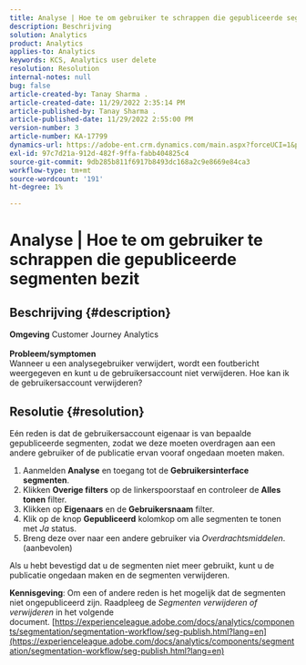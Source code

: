 ```yaml
---
title: Analyse | Hoe te om gebruiker te schrappen die gepubliceerde segmenten bezit
description: Beschrijving
solution: Analytics
product: Analytics
applies-to: Analytics
keywords: KCS, Analytics user delete
resolution: Resolution
internal-notes: null
bug: false
article-created-by: Tanay Sharma .
article-created-date: 11/29/2022 2:35:14 PM
article-published-by: Tanay Sharma .
article-published-date: 11/29/2022 2:55:00 PM
version-number: 3
article-number: KA-17799
dynamics-url: https://adobe-ent.crm.dynamics.com/main.aspx?forceUCI=1&pagetype=entityrecord&etn=knowledgearticle&id=1db12f03-f36f-ed11-9562-6045bd006239
exl-id: 97c7d21a-912d-482f-9ffa-fabb404825c4
source-git-commit: 9db285b811f6917b8493dc168a2c9e8669e84ca3
workflow-type: tm+mt
source-wordcount: '191'
ht-degree: 1%

---
```


# Analyse | Hoe te om gebruiker te schrappen die gepubliceerde segmenten bezit

## Beschrijving {#description}

<b>Omgeving</b>
Customer Journey Analytics
<br> <br><b>Probleem/symptomen</b><br>Wanneer u een analysegebruiker verwijdert, wordt een foutbericht weergegeven en kunt u de gebruikersaccount niet verwijderen. Hoe kan ik de gebruikersaccount verwijderen?<br>

## Resolutie {#resolution}




Eén reden is dat de gebruikersaccount eigenaar is van bepaalde gepubliceerde segmenten, zodat we deze moeten overdragen aan een andere gebruiker of de publicatie ervan vooraf ongedaan moeten maken.

1. Aanmelden <b>Analyse</b> en toegang tot de <b>Gebruikersinterface segmenten</b>.
2. Klikken <b>Overige filters</b> op de linkerspoorstaaf en controleer de <b>Alles tonen</b> filter.
3. Klikken op <b>Eigenaars</b> en de <b>Gebruikersnaam</b> filter.
4. Klik op de knop <b>Gepubliceerd</b> kolomkop om alle segmenten te tonen met *Ja* status.
5. Breng deze over naar een andere gebruiker via *Overdrachtsmiddelen*. (aanbevolen)


Als u hebt bevestigd dat u de segmenten niet meer gebruikt, kunt u de publicatie ongedaan maken en de segmenten verwijderen.



<b>Kennisgeving</b>: Om een of andere reden is het mogelijk dat de segmenten niet ongepubliceerd zijn. Raadpleeg de *Segmenten verwijderen of verwijderen* in het volgende document. [https://experienceleague.adobe.com/docs/analytics/components/segmentation/segmentation-workflow/seg-publish.html?lang=en](https://experienceleague.adobe.com/docs/analytics/components/segmentation/segmentation-workflow/seg-publish.html?lang=en)
